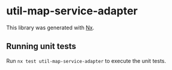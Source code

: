 # util-map-service-adapter

This library was generated with [Nx](https://nx.dev).

## Running unit tests

Run `nx test util-map-service-adapter` to execute the unit tests.
